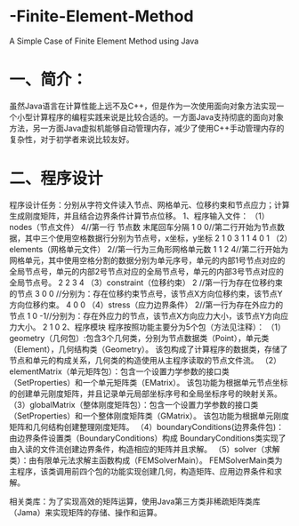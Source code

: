# -Finite-Element-Method
A Simple Case of Finite Element Method using Java
# 一、简介：
虽然Java语言在计算性能上远不及C++，但是作为一次使用面向对象方法实现一个小型计算程序的编程实践来说是比较合适的。一方面Java支持彻底的面向对象方法，另一方面Java虚拟机能够自动管理内存，减少了使用C++手动管理内存的复杂性，对于初学者来说比较友好。
# 二、程序设计
程序设计任务：分别从字符文件读入节点、网格单元、位移约束和节点应力；计算生成刚度矩阵，并且结合边界条件计算节点位移。
 1、程序输入文件：
（1）nodes（节点文件）
4//第一行 节点数 末尾回车分隔
1 0 0//第二行开始为节点数据，其中三个使用空格数据行分别为节点号，x坐标，y坐标
2 1 0
3 1 1
4 0 1
（2）elements（网格单元文件）
2//第一行为三角形网格单元数
1 1 2 4//第二行开始为网格单元，其中使用空格分割的数据分别为单元序号，单元的内部1号节点对应的全局节点号，单元的内部2号节点对应的全局节点号，单元的内部3号节点对应的全局节点号。
2 2 3 4
（3）constraint（位移约束）
2 //第一行为存在位移约束的节点
3 0 0 //分别为：存在位移约束节点号，该节点X方向位移约束，该节点Y方向位移约束。
4 0 0
（4）stress（应力边界条件）
2//第一行为存在外应力的节点
1 0 -1//分别为：存在外应力的节点，该节点X方向应力大小，该节点Y方向应力大小。
2 1 0 
 2、程序模块
程序按照功能主要分为5个包（方法见注释）：
 （1）geometry（几何包）:包含3个几何类，分别为节点数据类（Point），单元类（Element），几何结构类（Geometry）。
该包构成了计算程序的数据类，存储了节点和单元的构成关系，几何类的构造使用从主程序读取的节点文件流。
 （2）elementMatrix（单元矩阵包）：包含一个设置力学参数的接口类（SetProperties）和一个单元矩阵类（EMatrix）。
该包功能为根据单元节点坐标的创建单元刚度矩阵，并且记录单元局部坐标序号和全局坐标序号的映射关系。
 （3）globalMatrix（整体刚度矩阵包）：包含一个设置力学参数的接口类（SetProperties）和一个整体刚度矩阵类（GMatrix）。
该包功能为根据单元刚度矩阵和几何结构创建整理刚度矩阵。
 （4）boundaryConditions(边界条件包)：由边界条件设置类（BoundaryConditions）构成
BoundaryConditions类实现了由入读的文件流创建边界条件，构造相应的矩阵并且求解。
 （5）solver（求解类）：由有限单元法求解主函数构成（FEMSolverMain）。
FEMSolverMain类为主程序，该类调用前四个包的功能实现创建几何，构造矩阵、应用边界条件和求解。

 相关类库：为了实现高效的矩阵运算，使用Java第三方类非稀疏矩阵类库（Jama）来实现矩阵的存储、操作和运算。
